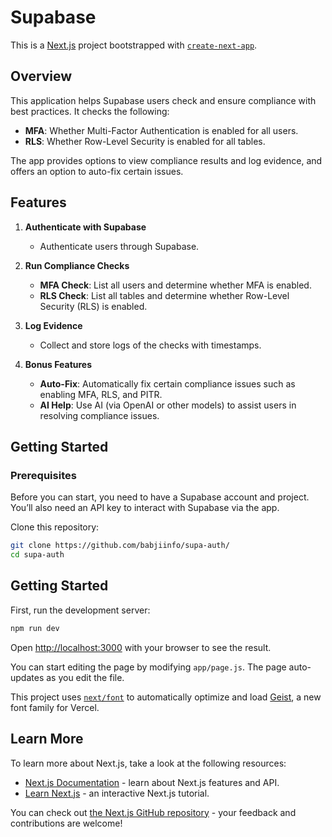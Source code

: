 # Supabase

This is a [Next.js](https://nextjs.org) project bootstrapped with [`create-next-app`](https://nextjs.org/docs/app/api-reference/cli/create-next-app).

## Overview

This application helps Supabase users check and ensure compliance with best practices. It checks the following:

- **MFA**: Whether Multi-Factor Authentication is enabled for all users.
- **RLS**: Whether Row-Level Security is enabled for all tables.

The app provides options to view compliance results and log evidence, and offers an option to auto-fix certain issues.

## Features

1. **Authenticate with Supabase**

   - Authenticate users through Supabase.

2. **Run Compliance Checks**

   - **MFA Check**: List all users and determine whether MFA is enabled.
   - **RLS Check**: List all tables and determine whether Row-Level Security (RLS) is enabled.

3. **Log Evidence**

   - Collect and store logs of the checks with timestamps.

4. **Bonus Features**
   - **Auto-Fix**: Automatically fix certain compliance issues such as enabling MFA, RLS, and PITR.
   - **AI Help**: Use AI (via OpenAI or other models) to assist users in resolving compliance issues.

## Getting Started

### Prerequisites

Before you can start, you need to have a Supabase account and project. You’ll also need an API key to interact with Supabase via the app.

Clone this repository:

```bash
git clone https://github.com/babjiinfo/supa-auth/
cd supa-auth
```

## Getting Started

First, run the development server:

```bash
npm run dev
```

Open [http://localhost:3000](http://localhost:3000) with your browser to see the result.

You can start editing the page by modifying `app/page.js`. The page auto-updates as you edit the file.

This project uses [`next/font`](https://nextjs.org/docs/app/building-your-application/optimizing/fonts) to automatically optimize and load [Geist](https://vercel.com/font), a new font family for Vercel.

## Learn More

To learn more about Next.js, take a look at the following resources:

- [Next.js Documentation](https://nextjs.org/docs) - learn about Next.js features and API.
- [Learn Next.js](https://nextjs.org/learn) - an interactive Next.js tutorial.

You can check out [the Next.js GitHub repository](https://github.com/vercel/next.js) - your feedback and contributions are welcome!
